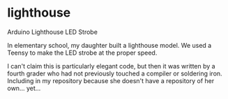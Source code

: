 # lighthouse
Arduino Lighthouse LED Strobe

In elementary school, my daughter built a lighthouse model.  We used a Teensy to make the LED strobe at the proper speed.

I can't claim this is particularly elegant code, but then it was written by a fourth grader who had not previously touched a compiler or soldering iron.  Including in my repository because she doesn't have a repository of her own... yet...
